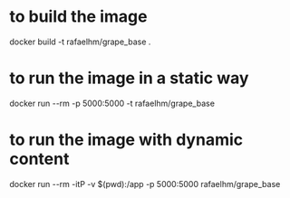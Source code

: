 # to build the image
docker build -t rafaelhm/grape_base .

# to run the image in a static way
docker run --rm -p 5000:5000 -t rafaelhm/grape_base

# to run the image with dynamic content
docker run --rm -itP -v $(pwd):/app -p 5000:5000 rafaelhm/grape_base